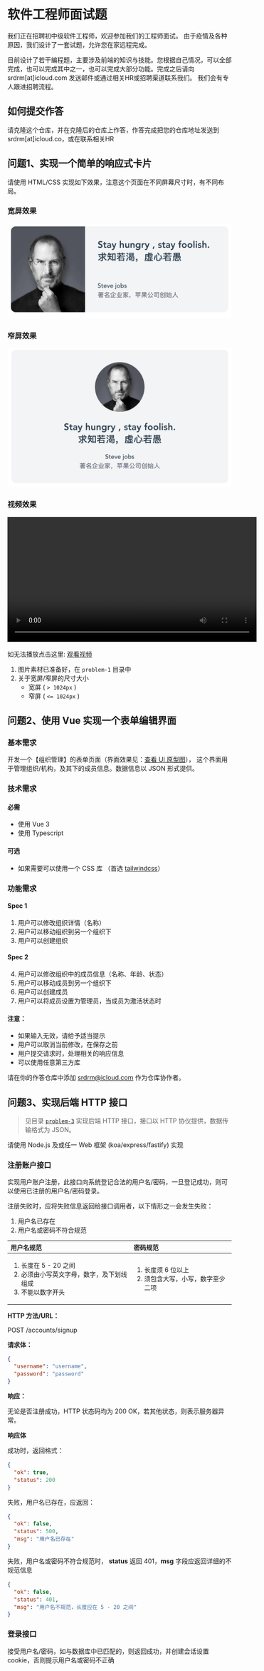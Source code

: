 # 软件工程师面试题

我们正在招聘初中级软件工程师，欢迎参加我们的工程师面试。 由于疫情及各种原因，我们设计了一套试题，允许您在家远程完成。

目前设计了若干编程题，主要涉及前端的知识与技能。您根据自己情况，可以全部完成，也可以完成其中之一，也可以完成大部分功能。完成之后请向 srdrm[at]icloud.com 发送邮件或通过相关HR或招聘渠道联系我们。
我们会有专人跟进招聘流程。

## 如何提交作答

请克隆这个仓库，并在克隆后的仓库上作答，作答完成把您的仓库地址发送到 srdrm[at]icloud.co，或在联系相关HR

## 问题1、实现一个简单的响应式卡片

请使用 HTML/CSS 实现如下效果，注意这个页面在不同屏幕尺寸时，有不同布局。

### 宽屏效果

![宽屏效果](./problem-1/example-1.jpg)

### 窄屏效果

![窄屏效果](./problem-1/example-2.jpg)

### 视频效果

<div>
    <video src="./problem-1/example-video.mp4" width="560" />
</div>

如无法播放点击这里: [观看视频](./problem-1/example-video.mp4)

1. 图片素材已准备好，在 `problem-1` 目录中
2. 关于宽屏/窄屏的尺寸大小
    - 宽屏 ( `> 1024px` )
    - 窄屏 ( `<= 1024px` )

## 问题2、使用 Vue 实现一个表单编辑界面

### 基本需求

开发一个【组织管理】的表单页面（界面效果见：[查看 UI 原型图](./problem-2/wire-frames.png)），
这个界面用于管理组织/机构，及其下的成员信息。数据信息以 JSON 形式提供。

### 技术需求

#### 必需

- 使用 Vue 3
- 使用 Typescript

#### 可选

- 如果需要可以使用一个 CSS 库 （首选 [tailwindcss](https://tailwindcss.com)）

### 功能需求

#### Spec 1

1. 用户可以修改组织详情（名称）
2. 用户可以移动组织到另一个组织下
3. 用户可以创建组织

#### Spec 2

4. 用户可以修改组织中的成员信息（名称、年龄、状态）
5. 用户可以移动成员到另一个组织下
6. 用户可以创建成员
7. 用户可以将成员设置为管理员，当成员为激活状态时

#### 注意：

- 如果输入无效，请给予适当提示
- 用户可以取消当前修改，在保存之前
- 用户提交请求时，处理相关的响应信息
- 可以使用任意第三方库

请在你的作答仓库中添加 srdrm@icloud.com 作为仓库协作者。

## 问题3、实现后端 HTTP 接口

> 见目录 [`problem-3`](./problem-3)
> 实现后端 HTTP 接口，接口以 HTTP 协仪提供，数据传输格式为 JSON。


请使用 Node.js 及或任一 Web 框架 (koa/express/fastify) 实现

### 注册账户接口

实现用户账户注册，此接口向系统登记合法的用户名/密码，一旦登记成功，则可以使用已注册的用户名/密码登录。

注册失败时，应将失败信息返回给接口调用者，以下情形之一会发生失败：

1. 用户名已存在
2. 用户名或密码不符合规范

| 用户名规范                                                                       | 密码规范                                                |
|:----------------------------------------------------------------------------|:----------------------------------------------------|
| <ol><li>长度在 5 - 20 之间</li><li>必须由小写英文字母，数字，及下划线组成</li><li>不能以数字开头</li></ol> | <ol><li>长度须 6 位以上</li><li>须包含大写，小写，数字至少二项</li></ol> |

**HTTP 方法/URL：**

POST /accounts/signup

**请求体：**

```json
{
  "username": "username",
  "password": "password"
}
```

**响应：**

无论是否注册成功，HTTP 状态码均为 200 OK，若其他状态，则表示服务器异常。

**响应体**

成功时，返回格式：

```json
{
  "ok": true,
  "status": 200
}
```

失败，用户名已存在，应返回：

```json
{
  "ok": false,
  "status": 500,
  "msg": "用户名已存在"
}
```

失败，用户名或密码不符合规范时， **status** 返回 401，**msg** 字段应返回详细的不规范信息

```json
{
  "ok": false,
  "status": 401,
  "msg": "用户名不规范，长度应在 5 - 20 之间"
}
```

### 登录接口

接受用户名/密码，如与数据库中已匹配的，则返回成功，并创建会话设置 cookie，否则提示用户名或密码不正确




